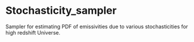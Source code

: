 # Stochasticity_sampler
Sampler for estimating PDF of emissivities due to various stochasticities for high redshift Universe.
